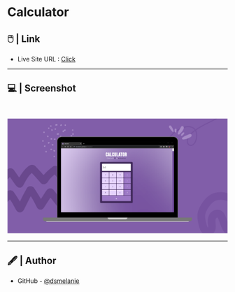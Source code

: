 # Calculator


## 🖱️ | Link

- Live Site URL : [Click](https://dsmelanie.github.io/calculator)

---

## 💻 | Screenshot

<br>

![IMG](/assets/images/illustration.svg)

---

## 🖋️ | Author

- GitHub - [@dsmelanie](https://github.com/dsmelanie)

